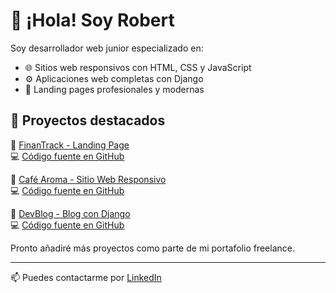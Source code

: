 # 👋 ¡Hola! Soy Robert

Soy desarrollador web junior especializado en:

- 🌐 Sitios web responsivos con HTML, CSS y JavaScript
- ⚙️ Aplicaciones web completas con Django
- 📱 Landing pages profesionales y modernas

## 🚀 Proyectos destacados

🔹 [FinanTrack - Landing Page](https://finantrack-landing.netlify.app)  
💻 [Código fuente en GitHub](https://github.com/simiondev/finantrack-landing)

🔹 [Café Aroma - Sitio Web Responsivo](cafe-aroma-robert.netlify.app)  
💻 [Código fuente en GitHub](https://github.com/simiondev/cafe-aroma)

🔹 [DevBlog - Blog con Django](https://devblog-1pom.onrender.com)  
💻 [Código fuente en GitHub](https://github.com/simiondev/devblog)

Pronto añadiré más proyectos como parte de mi portafolio freelance.

---

📫 Puedes contactarme por [LinkedIn](https://www.linkedin.com/in/robert-eduard-simion/)
